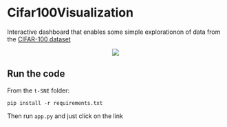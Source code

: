 # Cifar100Visualization
Interactive dashboard that enables some simple explorationon of data from the [CIFAR-100 dataset](https://www.cs.toronto.edu/~kriz/cifar.html)

<p align="center">
  <img src="https://github.com/fbizza/Cifar100Visualization/assets/109001290/97269ef6-0849-457c-9258-4833135c0bc7">
</p>	

## Run the code
From the `t-SNE` folder: 
```
pip install -r requirements.txt
```
Then run `app.py` and just click on the link
